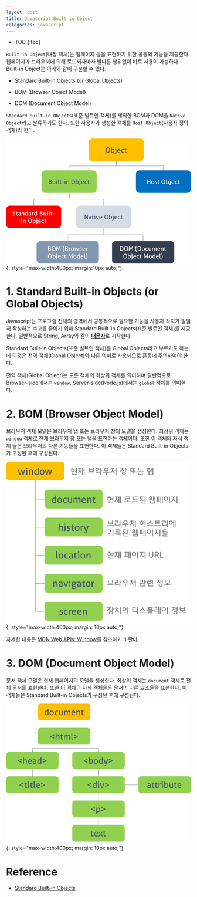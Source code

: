 ```yaml
---
layout: post
title: Javascript Built-in Object
categories: javascript
---
```


* TOC
{:toc}

`Built-in Object`(내장 객체)는 웹페이지 등을 표현하기 위한 공통의 기능을 제공한다. 웹페이지가 브라우저에 의해 로드되자마자 별다른 행위없이 바로 사용이 가능하다. Built-in Object는 아래와 같이 구분할 수 있다.

- Standard Built-in Objects (or Global Objects)  

- BOM (Browser Object Model)  

- DOM (Document Object Model)

`Standard Built-in Objects`(표준 빌트인 객체)를 제외한 BOM과 DOM을 `Native Object`라고 분류하기도 한다. 또한 사용자가 생성한 객체를 `Host Object`(사용자 정의 객체)라 한다.

![object](/img/object.png)
{: style="max-width:400px; margin:10px auto;"}

# 1. Standard Built-in Objects (or Global Objects)

Javascript는 프로그램 전체의 영역에서 공통적으로 필요한 기능을 사용자 각자가 일일히 작성하는 수고를 줄이기 위해 Standard Built-in Objects(표준 빌트인 객체)를 제공한다. 일반적으로 String, Array와 같이 <b style="text-decoration:underline">대문자</b>로 시작한다.

Standard Built-in Objects(표준 빌트인 객체)를 Global Objects라고 부르기도 하는데 이것은 전역 객체(Global Object)와 다른 의미로 사용되므로 혼동에 주의하여야 한다.

전역 객체(Global Object)는 모든 객체의 최상위 객체를 의미하며 일반적으로 Browser-side에서는 `window`, Server-side(Node.js)에서는 `global` 객체를 의미한다.

# 2. BOM (Browser Object Model)

브라우저 객체 모델은 브라우저 탭 또는 브라우저 창의 모델을 생성한다. 최상위 객체는 `window` 객체로 현재 브라우저 창 또는 탭을 표현하는 객체이다. 또한 이 객체의 자식 객체 들은 브라우저의 다른 기능들을 표현한다. 이 객체들은 Standard Built-in Objects가 구성된 후에 구성된다.

![BOM](/img/BOM.png)
{: style="max-width:400px; margin: 10px auto;"}

자세한 내용은 [MDN Web APIs: Window](https://developer.mozilla.org/en-US/docs/Web/API/Window)를 참조하기 바란다.

# 3. DOM (Document Object Model)

문서 객체 모델은 현재 웹페이지의 모델을 생성한다. 최상위 객체는 `document` 객체로 전체 문서를 표현한다. 또한 이 객체의 자식 객체들은 문서의 다른 요소들을 표현한다. 이 객체들은 Standard Built-in Objects가 구성된 후에 구성된다.

![DOM](/img/DOM.png)
{: style="max-width:400px; margin: 10px auto;"}

# Reference

* [Standard Built-in Objects](https://developer.mozilla.org/en-US/docs/Web/JavaScript/Reference/Global_Objects)
